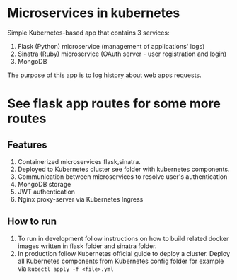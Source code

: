 # Microservices in kubernetes
Simple Kubernetes-based app that contains 3 services:
1. Flask (Python) microservice (management of applications' logs)
2. Sinatra (Ruby) microservice (OAuth server - user registration and login)
3. MongoDB

The purpose of this app is to log history about web apps requests.

# See flask app routes for some more routes

## Features

1. Containerized microservices flask,sinatra.
2. Deployed to Kubernetes cluster see folder with kubernetes components.
3. Communication between microservices to resolve user's authentication
4. MongoDB storage
5. JWT authentication
6. Nginx proxy-server via Kubernetes Ingress

## How to run

1. To run in development follow instructions on how to build related docker images written in flask folder and sinatra folder.
2. In production follow Kubernetes official guide to deploy a cluster. Deploy all Kubernetes components from Kubernetes config folder for example via `kubectl apply -f <file>.yml`
